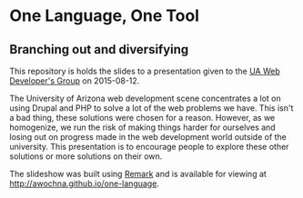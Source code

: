 # One Language, One Tool #

## Branching out and diversifying ##

This repository is holds the slides to a presentation given to the [UA Web Developer's Group](http://uaweb.arizona.edu/) on 2015-08-12.

The University of Arizona web development scene concentrates a lot on using Drupal and PHP to solve a lot of the web problems we have.
This isn't a bad thing, these solutions were chosen for a reason.
However, as we homogenize, we run the risk of making things harder for ourselves and losing out on progress made in the web development world outside of the university.
This presentation is to encourage people to explore these other solutions or more solutions on their own.

The slideshow was built using [Remark](http://remarkjs.com) and is available for viewing at http://awochna.github.io/one-language.
